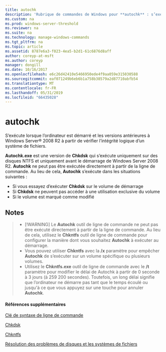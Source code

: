 ```yaml
---
title: autochk
description: 'Rubrique de commandes de Windows pour **autochk** : s’exécute lorsque l’ordinateur est démarré et le démarrage d’avant Windows Server vérifier l’intégrité logique d’un système de fichiers.'
ms.custom: na
ms.prod: windows-server-threshold
ms.reviewer: na
ms.suite: na
ms.technology: manage-windows-commands
ms.tgt_pltfrm: na
ms.topic: article
ms.assetid: 8787e6a3-f023-4ea5-b2d1-61c6876d8aff
author: coreyp-at-msft
ms.author: coreyp
manager: dongill
ms.date: 10/16/2017
ms.openlocfilehash: e6c26d42410e5466950ede4f9aa059e315030588
ms.sourcegitcommit: eaf071249b6eb6b1a758b38579a2d87710abfb54
ms.translationtype: MT
ms.contentlocale: fr-FR
ms.lasthandoff: 05/31/2019
ms.locfileid: "66435028"
---
```

# <a name="autochk"></a>autochk



S’exécute lorsque l’ordinateur est démarré et les versions antérieures à Windows Server® 2008 R2 à partir de vérifier l’intégrité logique d’un système de fichiers.

**Autochk.exe** est une version de **Chkdsk** qui s’exécute uniquement sur des disques NTFS et uniquement avant le démarrage de Windows Server 2008 R2. **Autochk** ne peut pas être exécutée directement à partir de la ligne de commande. Au lieu de cela, **Autochk** s’exécute dans les situations suivantes :
-   Si vous essayez d’exécuter **Chkdsk** sur le volume de démarrage
-   Si **Chkdsk** ne peuvent pas accéder à une utilisation exclusive du volume
-   Si le volume est marqué comme modifié

## <a name="remarks"></a>Notes

> -   [!WARNING]
>     Le **Autochk** outil de ligne de commande ne peut pas être exécuté directement à partir de la ligne de commande. Au lieu de cela, utilisez le **Chkntfs** outil de ligne de commande pour configurer la manière dont vous souhaitez **Autochk** à exécuter au démarrage.
> -   Vous pouvez utiliser **Chkntfs** avec la **/x** paramètre pour empêcher **Autochk** de s’exécuter sur un volume spécifique ou plusieurs volumes.
> -   Utilisez le **Chkntfs.exe** outil de ligne de commande avec le **/t** paramètre pour modifier le délai de Autochk à partir de 0 seconde à 3 jours (à 259 200 secondes). Toutefois, un long délai signifie que l’ordinateur ne démarre pas tant que le temps écoulé ou jusqu'à ce que vous appuyez sur une touche pour annuler **Autochk**.

#### <a name="additional-references"></a>Références supplémentaires

[Clé de syntaxe de ligne de commande](command-line-syntax-key.md)

[Chkdsk](chkdsk.md)

[Chkntfs](chkntfs.md)

[Résolution des problèmes de disques et les systèmes de fichiers](https://go.microsoft.com/fwlink/?LinkId=4527)